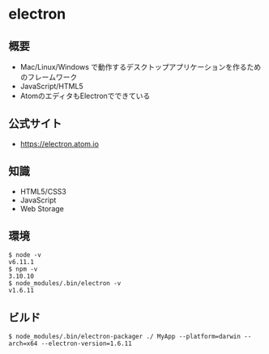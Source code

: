 # electron

## 概要

- Mac/Linux/Windows で動作するデスクトップアプリケーションを作るためのフレームワーク
- JavaScript/HTML5
- AtomのエディタもElectronでできている

## 公式サイト

- https://electron.atom.io

## 知識

- HTML5/CSS3
- JavaScript
- Web Storage

## 環境

```
$ node -v
v6.11.1
$ npm -v
3.10.10
$ node_modules/.bin/electron -v
v1.6.11
```

## ビルド

```
$ node_modules/.bin/electron-packager ./ MyApp --platform=darwin --arch=x64 --electron-version=1.6.11
```
